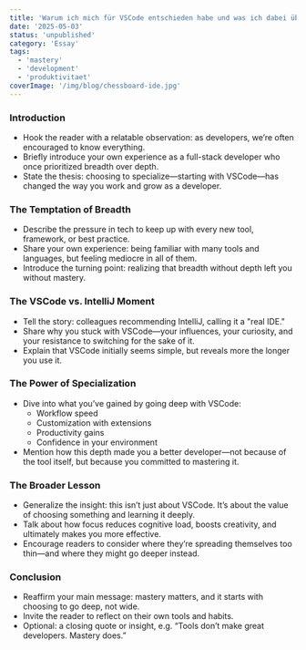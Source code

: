 ```yaml
---
title: 'Warum ich mich für VSCode entschieden habe und was ich dabei über Spezialisierung gelernt habe'
date: '2025-05-03'
status: 'unpublished'
category: 'Essay'
tags:
  - 'mastery'
  - 'development'
  - 'produktivitaet'
coverImage: '/img/blog/chessboard-ide.jpg'
---
```


### Introduction

- Hook the reader with a relatable observation: as developers, we’re often encouraged to know everything.
- Briefly introduce your own experience as a full-stack developer who once prioritized breadth over depth.
- State the thesis: choosing to specialize—starting with VSCode—has changed the way you work and grow as a developer.

### The Temptation of Breadth

- Describe the pressure in tech to keep up with every new tool, framework, or best practice.
- Share your own experience: being familiar with many tools and languages, but feeling mediocre in all of them.
- Introduce the turning point: realizing that breadth without depth left you without mastery.

### The VSCode vs. IntelliJ Moment

- Tell the story: colleagues recommending IntelliJ, calling it a "real IDE."
- Share why you stuck with VSCode—your influences, your curiosity, and your resistance to switching for the sake of it.
- Explain that VSCode initially seems simple, but reveals more the longer you use it.

### The Power of Specialization

- Dive into what you’ve gained by going deep with VSCode:
  - Workflow speed
  - Customization with extensions
  - Productivity gains
  - Confidence in your environment
- Mention how this depth made you a better developer—not because of the tool itself, but because you committed to mastering it.

### The Broader Lesson

- Generalize the insight: this isn’t just about VSCode. It’s about the value of choosing something and learning it deeply.
- Talk about how focus reduces cognitive load, boosts creativity, and ultimately makes you more effective.
- Encourage readers to consider where they’re spreading themselves too thin—and where they might go deeper instead.

### Conclusion

- Reaffirm your main message: mastery matters, and it starts with choosing to go deep, not wide.
- Invite the reader to reflect on their own tools and habits.
- Optional: a closing quote or insight, e.g. “Tools don’t make great developers. Mastery does.”